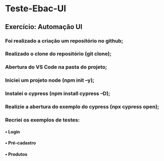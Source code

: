 # Teste-Ebac-UI

## Exercício: Automação UI

### Foi realizado a criação um repositório no github;
### Realizado o clone do repositório (git clone);
### Abertura do VS Code na pasta do projeto;
### Iniciei um projeto node (npm init –y);
### Instalei o cypress (npm install cypress –D);
### Realizie a abertura do exemplo do cypress (npx cypress open);
### Recriei os exemplos de testes:
#### • Login
#### • Pré-cadastro
#### • Produtos